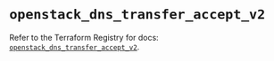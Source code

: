 # `openstack_dns_transfer_accept_v2`

Refer to the Terraform Registry for docs: [`openstack_dns_transfer_accept_v2`](https://registry.terraform.io/providers/terraform-provider-openstack/openstack/3.0.0/docs/resources/dns_transfer_accept_v2).
